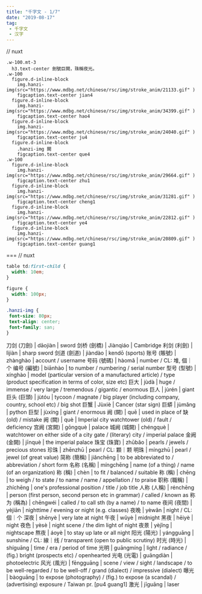 ```yaml
---
title: "千字文 - 1/7"
date: "2019-08-17"
tag: 
 - 千字文
 - 汉字
---
```

// nuxt

```pug
.w-100.mt-3
  h3.text-center 劍號巨闕，珠稱夜光。
.w-100
  figure.d-inline-block
    img.hanzi-img(src="https://www.mdbg.net/chinese/rsc/img/stroke_anim/21133.gif" )
    figcaption.text-center jian4
  figure.d-inline-block
    img.hanzi-img(src="https://www.mdbg.net/chinese/rsc/img/stroke_anim/34399.gif" )
    figcaption.text-center hao4
  figure.d-inline-block
    img.hanzi-img(src="https://www.mdbg.net/chinese/rsc/img/stroke_anim/24040.gif" )
    figcaption.text-center ju4
  figure.d-inline-block
    .hanzi-img 闕
    figcaption.text-center que4
.w-100
  figure.d-inline-block
    img.hanzi-img(src="https://www.mdbg.net/chinese/rsc/img/stroke_anim/29664.gif" )
    figcaption.text-center zhu1
  figure.d-inline-block
    img.hanzi-img(src="https://www.mdbg.net/chinese/rsc/img/stroke_anim/31281.gif" )
    figcaption.text-center cheng1
  figure.d-inline-block
    img.hanzi-img(src="https://www.mdbg.net/chinese/rsc/img/stroke_anim/22812.gif" )
    figcaption.text-center ye4
  figure.d-inline-block
    img.hanzi-img(src="https://www.mdbg.net/chinese/rsc/img/stroke_anim/20809.gif" )
    figcaption.text-center guang1
```

===
// nuxt

```css
table td:first-child {
  width: 10em;
}

figure {
  width: 100px;
}

.hanzi-img {
 font-size: 80px;
 text-align: center;
 font-family: san;
}
```

刀剑 (刀劍) | dāojiàn | sword
剑桥 (劍橋) | Jiànqiáo | Cambridge
利剑 (利劍) | lìjiàn | sharp sword
剑道 (劍道) | jiàndào | kendō (sports)
账号 (賬號) | zhànghào | account / username
号码 (號碼) | hàomǎ | number / CL: 堆, 個｜个
编号 (編號) | biānhào | to number / numbering / serial number
型号 (型號) | xínghào | model (particular version of a manufactured article) / type (product specification in terms of color, size etc)
巨大 | jùdà | huge / immense / very large / tremendous / gigantic / enormous
巨人 | jùrén | giant
巨头 (巨頭) | jùtóu | tycoon / magnate / big player (including company, country, school etc) / big shot
巨蟹 | Jùxiè | Cancer (star sign)
巨蟒 | jùmǎng | python
巨型 | jùxíng | giant / enormous
阙 (闕) | quē | used in place of 缺 (old) / mistake
阙 (闕) | què | Imperial city watchtower (old) / fault / deficiency
宫阙 (宮闕) | gōngquè | palace
城阙 (城闕) | chéngquè | watchtower on either side of a city gate / (literary) city / imperial palace
金阙 (金闕) | jīnquè | the imperial palace
珠宝 (珠寶) | zhūbǎo | pearls / jewels / precious stones
珍珠 | zhēnzhū | pearl / CL: 顆｜颗
明珠 | míngzhū | pearl / jewel (of great value)
简称 (簡稱) | jiǎnchēng | to be abbreviated to / abbreviation / short form
名称 (名稱) | míngchēng | name (of a thing) / name (of an organization)
称 (稱) | chèn | to fit / balanced / suitable
称 (稱) | chēng | to weigh / to state / to name / name / appellation / to praise
职称 (職稱) | zhíchēng | one's professional position / title / job title
人称 (人稱) | rénchēng | person (first person, second person etc in grammar) / called / known as
称为 (稱為) | chēngwéi | called / to call sth (by a name) / to name
夜间 (夜間) | yèjiān | nighttime / evening or night (e.g. classes)
夜晚 | yèwǎn | night / CL: 個｜个
深夜 | shēnyè | very late at night
午夜 | wǔyè | midnight
黑夜 | hēiyè | night
夜色 | yèsè | night scene / the dim light of night
夜景 | yèjǐng | nightscape
熬夜 | áoyè | to stay up late or all night
阳光 (陽光) | yángguāng | sunshine / CL: 線｜线 / transparent (open to public scrutiny)
时光 (時光) | shíguāng | time / era / period of time
光明 | guāngmíng | light / radiance / (fig.) bright (prospects etc) / openhearted
光电 (光電) | guāngdiàn | photoelectric
风光 (風光) | fēngguāng | scene / view / sight / landscape / to be well-regarded / to be well-off / grand (dialect) / impressive (dialect)
曝光 | bàoguāng | to expose (photography) / (fig.) to expose (a scandal) / (advertising) exposure / Taiwan pr. [pu4 guang1]
激光 | jīguāng | laser
